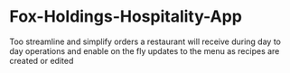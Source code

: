 # Fox-Holdings-Hospitality-App
Too streamline and simplify orders a restaurant will receive during day to day operations and enable on the fly updates to the menu as recipes are created or edited
